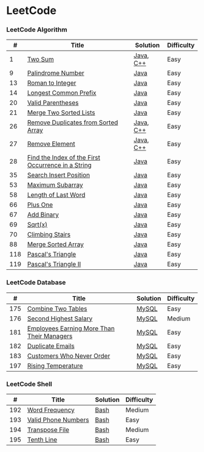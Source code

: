 # LeetCode

### LeetCode Algorithm

| # | Title | Solution | Difficulty |
|---| ----- | -------- |----------- |
|1|[Two Sum](https://leetcode.com/problems/two-sum/)|[Java](./algorithms/java/src/Lc1_TwoSum/TwoSum.java), [C++](./algorithms/cpp/twoSum/twoSum.cpp)|Easy|
|9|[Palindrome Number](https://leetcode.com/problems/palindrome-number)|[Java](./algorithms/java/src/Lc9_PalindromeNumber/PalindromeNumber.java)|Easy|
|13|[Roman to Integer](https://leetcode.com/problems/roman-to-integer)|[Java](./algorithms/java/src/Lc13_RomanToInteger/RomanToInteger.java)|Easy|
|14|[Longest Common Prefix](https://leetcode.com/problems/longest-common-prefix)|[Java](./algorithms/java/src/Lc14_LongestCommonPrefix/LongestCommonPrefix.java)|Easy|
|20|[Valid Parentheses](https://leetcode.com/problems/valid-parentheses)|[Java](./algorithms/java/src/Lc20_ValidParentheses/ValidParentheses.java)|Easy|
|21|[Merge Two Sorted Lists](https://leetcode.com/problems/merge-two-sorted-lists)|[Java](./algorithms/java/src/Lc21_MergeTwoSortedLists/MergeTwoSortedLists.java)|Easy|
|26|[Remove Duplicates from Sorted Array](https://leetcode.com/problems/remove-duplicates-from-sorted-array/)|[Java](./algorithms/java/src/Lc26_RemoveDuplicatesFromSortedArray/RemoveDuplicatesFromSortedArray.java), [C++](./algorithms/cpp/removeDuplicatesFromSortedArray/removeDuplicatesFromSortedArray.cpp)|Easy|
|27|[Remove Element](https://leetcode.com/problems/remove-element/)|[Java](./algorithms/java/src/Lc27_RemoveElement/RemoveElement.java), [C++](./algorithms/cpp/removeElement/removeElement.cpp)|Easy|
|28|[Find the Index of the First Occurrence in a String](https://leetcode.com/problems/find-the-index-of-the-first-occurrence-in-a-string/description/)|[Java](./algorithms/java/src/Lc28_FindTheIndexOfTheFirstOccurrenceInAString/FindTheIndexOfTheFirstOccurrenceInAString.java)|Easy|
|35|[Search Insert Position](https://leetcode.com/problems/search-insert-position/)|[Java](./algorithms/java/src/Lc35_SearchInsertPosition/SearchInsertPosition.java)|Easy|
|53|[Maximum Subarray](https://leetcode.com/problems/maximum-subarray/)|[Java](./algorithms/java/src/Lc53_MaximumSubarray/MaximumSubarray.java)|Easy|
|58|[Length of Last Word](https://leetcode.com/problems/length-of-last-word/)|[Java](./algorithms/java/src/Lc58_LengthOfLastWord/LengthOfLastWord.java)|Easy|
|66|[Plus One](https://leetcode.com/problems/plus-one/)|[Java](./algorithms/java/src/Lc66_PlusOne/PlusOne.java)|Easy|
|67|[Add Binary](https://leetcode.com/problems/add-binary/)|[Java](./algorithms/java/src/Lc67_AddBinary/AddBinary.java)|Easy|
|69|[Sqrt(x)](https://leetcode.com/problems/sqrtx/)|[Java](./algorithms/java/src/Lc69_Sqrtx/Sqrtx.java)|Easy|
|70|[Climbing Stairs](https://leetcode.com/problems/climbing-stairs/)|[Java](./algorithms/java/src/Lc70_ClimbingStairs/ClimbingStairs.java)|Easy|
|88|[Merge Sorted Array](https://leetcode.com/problems/merge-sorted-array/)|[Java](./algorithms/java/src/Lc88_MergeSortedArray/MergeSortedArray.java)|Easy|
|118|[Pascal's Triangle](https://leetcode.com/problems/pascals-triangle/)|[Java](./algorithms/java/src/Lc118_PascalTriangle/PascalTriangle.java)|Easy|
|119|[Pascal's Triangle II](https://leetcode.com/problems/pascals-triangle-ii/)|[Java](./algorithms/java/src/Lc119_PascalTriangleII/PascalTriangleII.java)|Easy|




### LeetCode Database

| # | Title | Solution | Difficulty |
|---| ----- | -------- |----------- |
|175|[Combine Two Tables](https://leetcode.com/problems/combine-two-tables/)|[MySQL](./database/175.CombineTwoTables.sql)|Easy|
|176|[Second Highest Salary](https://leetcode.com/problems/second-highest-salary/)|[MySQL](./database/176.SecondHighestSalary.sql)|Medium|
|181|[Employees Earning More Than Their Managers](https://leetcode.com/problems/employees-earning-more-than-their-managers/)|[MySQL](./database/181.EmployeesEarningMoreThanTheirManagers.sql)|Easy|
|182|[Duplicate Emails](https://leetcode.com/problems/duplicate-emails/)|[MySQL](./database/182.DuplicateEmails.sql)|Easy|
|183|[Customers Who Never Order](https://leetcode.com/problems/customers-who-never-order/)|[MySQL](./database/183.CustomersWhoNeverOrder.sql)|Easy|
|197|[Rising Temperature](https://leetcode.com/problems/rising-temperature/)|[MySQL](./database/197.RisingTemperature.sql)|Easy|




### LeetCode Shell

| # | Title | Solution | Difficulty |
|---| ----- | -------- |----------- |
|192|[Word Frequency](https://leetcode.com/problems/word-frequency/)|[Bash](./shell/192.WordFrequency.sh)|Medium|
|193|[Valid Phone Numbers](https://leetcode.com/problems/valid-phone-numbers/)|[Bash](./shell/193.ValidPhoneNumbers.sh)|Easy|
|194|[Transpose File](https://leetcode.com/problems/transpose-file/)|[Bash](./shell/194.TransposeFile.sh)|Medium|
|195|[Tenth Line](https://leetcode.com/problems/tenth-line/)|[Bash](./shell/195.TenthLine.sh)|Easy|

